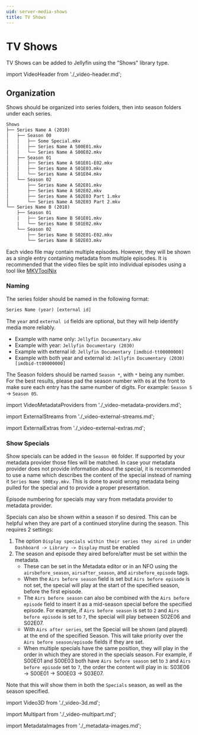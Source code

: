 ```yaml
---
uid: server-media-shows
title: TV Shows
---
```


# TV Shows

TV Shows can be added to Jellyfin using the "Shows" library type.

import VideoHeader from './\_video-header.md';

<VideoHeader />

## Organization

Shows should be organized into series folders, then into season folders under each series.

```txt
Shows
├── Series Name A (2010)
│   ├── Season 00
│   │   ├── Some Special.mkv
│   │   ├── Series Name A S00E01.mkv
│   │   └── Series Name A S00E02.mkv
│   ├── Season 01
│   │   ├── Series Name A S01E01-E02.mkv
│   │   ├── Series Name A S01E03.mkv
│   │   └── Series Name A S01E04.mkv
│   └── Season 02
│       ├── Series Name A S02E01.mkv
│       ├── Series Name A S02E02.mkv
│       ├── Series Name A S02E03 Part 1.mkv
│       └── Series Name A S02E03 Part 2.mkv
└── Series Name B (2018)
    ├── Season 01
    |   ├── Series Name B S01E01.mkv
    |   └── Series Name B S01E02.mkv
    └── Season 02
        ├── Series Name B S02E01-E02.mkv
        └── Series Name B S02E03.mkv
```

Each video file may contain multiple episodes. However, they will be shown as a single entry containing metadata from multiple episodes. It is recommended that the video files be split into individual episodes using a tool like [MKVToolNix](https://mkvtoolnix.download)

### Naming

The series folder should be named in the following format:

```txt
Series Name (year) [external id]
```

The `year` and `external id` fields are optional, but they will help identify media more reliably.

- Example with name only: `Jellyfin Documentary.mkv`
- Example with year: `Jellyfin Documentary (2030)`
- Example with external id: `Jellyfin Documentary [imdbid-tt00000000]`
- Example with both year and external id: `Jellyfin Documentary (2030) [imdbid-tt00000000]`

The Season folders should be named `Season *`, with `*` being any number. For the best results, please pad the season number with `0`s at the front to make sure each entry has the same number of digits. For example: `Season 5` -> `Season 05`.

import VideoMetadataProviders from './\_video-metadata-providers.md';

<VideoMetadataProviders />

import ExternalStreams from './\_video-external-streams.md';

<ExternalStreams defaultTab="shows"/>

import ExternalExtras from './\_video-external-extras.md';

<ExternalExtras defaultTab="shows"/>

### Show Specials

Show specials can be added in the `Season 00` folder. If supported by your metadata provider those files will be matched. In case your metadata provider does not provide information about the special, it is recommended to use a name which describes the content of the special instead of naming it `Series Name S00Exy.mkv`. This is done to avoid wrong metadata being pulled for the special and to provide a proper presentation.

Episode numbering for specials may vary from metadata provider to metadata provider.

Specials can also be shown within a season if so desired. This can be helpful when they are part of a continued storyline during the season. This requires 2 settings:

1. The option `Display specials within their series they aired in` under `Dashboard -> Library -> Display` must be enabled
2. The season and episode they aired before/after must be set within the metadata.
   - These can be set in the Metadata editor or in an NFO using the `airsbefore_season`, `airsafter_season`, and `airsbefore_episode` tags.
   - When the `Airs before season` field is set but `Airs before episode` is not set, the special will play at the start of the specified season, before the first episode.
   - The `Airs before season` can also be combined with the `Airs before episode` field to insert it as a mid-season special before the specified episode. For example, if `Airs before season` is set to `2` and `Airs before episode` is set to `7`, the special will play between S02E06 and S02E07.
   - With `Airs after series`, set the Special will be shown (and played) at the end of the specified Season. This will take priority over the `Airs before season/episode` fields if they are set.
   - When multiple specials have the same position, they will play in the order in which they are stored in the specials season. For example, if S00E01 and S00E03 both have `Airs before season` set to `3` and `Airs before episode` set to `7`, the order the content will play in is: S03E06 → S00E01 → S00E03 → S03E07.

Note that this will show them in both the `Specials` season, as well as the season specified.

import Video3D from './\_video-3d.md';

<Video3D defaultTab="shows"/>

import Multipart from './\_video-multipart.md';

<Multipart defaultTab="shows"/>

import MetadataImages from './\_metadata-images.md';

<MetadataImages defaultTab="shows"/>
